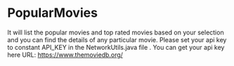 # PopularMovies
It will list the popular movies and top rated movies based on your selection and you can find the details of any particular movie.
Please set your api key to constant API_KEY in  the NetworkUtils.java file .
You can get your api key here 
URL: https://www.themoviedb.org/
